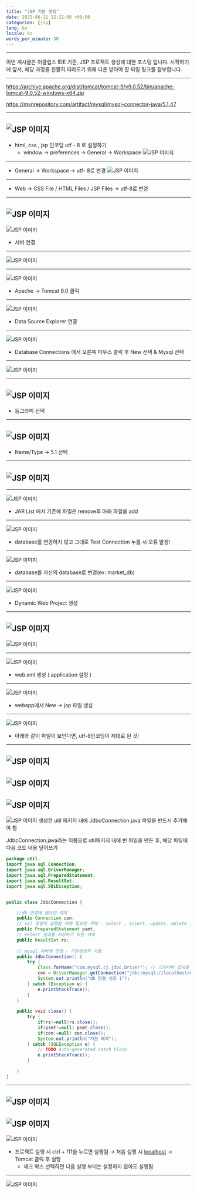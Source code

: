 ```yaml
---
title: "JSP 기본 셋팅"
date: 2025-06-11 12:32:00 +09:00
categories: [jsp]
lang: ko
locale: ko
words_per_minute: 30
---
```

-----

이번 게시글은 이클립스 IDE 기준, JSP 프로젝트 생성에 대한 포스팅 입니다. 시작하기에 앞서, 해당 과정을 원활히 따라오기 위해 다운 받아야 할 파일 링크를 첨부합니다.

-----

https://archive.apache.org/dist/tomcat/tomcat-9/v9.0.52/bin/apache-tomcat-9.0.52-windows-x64.zip

https://mvnrepository.com/artifact/mysql/mysql-connector-java/5.1.47 

-----

![JSP 이미지](/assets/images/jsp/image.png)
-----

- html, css , jsp 인코딩 utf - 8 로 설정하기
    - window → preferences → General → Workspace
![JSP 이미지](/assets/images/jsp/image2.png)
-----

* General → Workspace → utf- 8로 변경
![JSP 이미지](/assets/images/jsp/image3.png)
-----

* Web → CSS File / HTML Files / JSP Files → utf-8로 변경

-----
![JSP 이미지](/assets/images/jsp/image4.png)
-----
![JSP 이미지](/assets/images/jsp/image5.png)
* 서버 연결

-----
![JSP 이미지](/assets/images/jsp/image6.png)

-----
![JSP 이미지](/assets/images/jsp/image7.png)

* Apache → Tomcat 9.0 클릭

-----
![JSP 이미지](/assets/images/jsp/image8.png)

* Data Source Explorer 연결

-----
![JSP 이미지](/assets/images/jsp/image9.png)

* Database Connections 에서 오른쪽 마우스 클릭 후 New 선택 & Mysql 선택

-----
![JSP 이미지](/assets/images/jsp/image10.png)


-----
![JSP 이미지](/assets/images/jsp/image11.png)
-----

* 동그라미 선택

-----
![JSP 이미지](/assets/images/jsp/image12.png)
-----
* Name/Type → 5.1 선택

-----
![JSP 이미지](/assets/images/jsp/image13.png)
-----


-----
![JSP 이미지](/assets/images/jsp/image14.png)

* JAR List 에서 기존에 파일은 remove후 아래 파일을 add

-----
![JSP 이미지](/assets/images/jsp/image15.png)

* database를 변경하지 않고 그대로 Test Connection 누를 시 오류 발생!

-----
![JSP 이미지](/assets/images/jsp/image16.png)
* database를 자신의 database로 변경(ex: market_db)

-----    
![JSP 이미지](/assets/images/jsp/image17.png)

- Dynamic Web Project 생성
-----  
![JSP 이미지](/assets/images/jsp/image18.png)
-----  
![JSP 이미지](/assets/images/jsp/image19.png)

-----  

![JSP 이미지](/assets/images/jsp/image20.png)
* web.xml 생성 ( application 설정 )

-----  
![JSP 이미지](/assets/images/jsp/image21.png)

* webapp에서 New → jsp 파일 생성

-----  
![JSP 이미지](/assets/images/jsp/image22.png)
* 아래와 같이 파일이 보인다면, utf-8인코딩이 제대로 된 것!

-----  
![JSP 이미지](/assets/images/jsp/image23.png)
-----  
![JSP 이미지](/assets/images/jsp/image24.png)
-----  
![JSP 이미지](/assets/images/jsp/image25.png)
-----  
![JSP 이미지](/assets/images/jsp/image26.png)
생성한 util 패키지 내에 JdbcConnection.java 파일을 반드시 추가해야 함 

JdbcConnection.java라는 이름으로 util패키지 내에 빈 파일을 만든 후, 해당 파일에 다음 코드 내용 덮어쓰기

```java
package util;
import java.sql.Connection;
import java.sql.DriverManager;
import java.sql.PreparedStatement;
import java.sql.ResultSet;
import java.sql.SQLException;


public class JdbcConnection {

	//db 연결에 필요한 객체
	public Connection con;
	// sql 명령어 실행을 위해 필요한 객체 - select , insert, update, delete 실행
	public PreparedStatement psmt;
	// select 결과를 저장하기 위한 객체
	public ResultSet rs;
	
	// mysql 서버에 연결 - 기본생성자 이용
	public JdbcConnection() {
		try {
			Class.forName("com.mysql.cj.jdbc.Driver"); // 드라이버 접속을 위해 class 파일 메모리에 로드 ( 객체 생성 )
			con = DriverManager.getConnection("jdbc:mysql://localhost/market_db", "root", "tlagustjr!23");
			System.out.println("db 연결 성공 1");
		} catch (Exception e) {
			e.printStackTrace();
		}
	}
	
	public void close() {
		try {
			if(rs!=null)rs.close();
			if(psmt!=null) psmt.close();
			if(con!=null) con.close();
			System.out.println("자원 해제");
		} catch (SQLException e) {
			// TODO Auto-generated catch block
			e.printStackTrace();
		}

	}
}
```

-----  
![JSP 이미지](/assets/images/jsp/image27.png)
-----  
![JSP 이미지](/assets/images/jsp/image28.png)
-----  
![JSP 이미지](/assets/images/jsp/image29.png)

- 프로젝트 실행 시 ctrl + f11을 누르면 실행됨 → 처음 실행 시 [localhost](http://localhost) → Tomcat 클릭 후 실행
    - 체크 박스 선택하면 다음 실행 부터는 설정하지 않아도 실행됨

-----  
![JSP 이미지](/assets/images/jsp/image30.png)